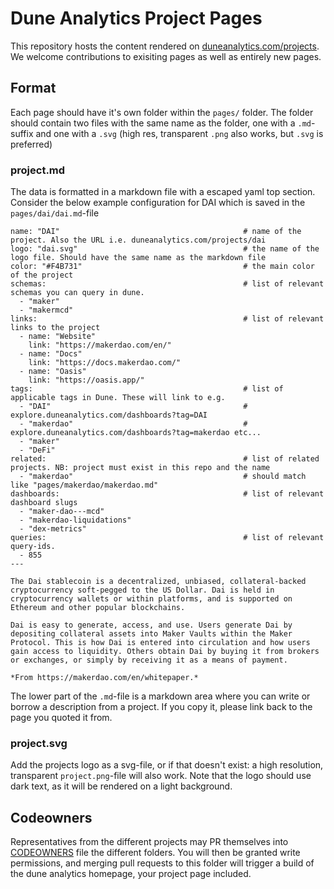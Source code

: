 # Dune Analytics Project Pages
This repository hosts the content rendered on [duneanalytics.com/projects](https://duneanalytics.com/projects). We welcome contributions to exisiting pages as well as entirely new pages.


## Format
Each page should have it's own folder within the `pages/` folder. The folder should contain two files with the same name as the folder, one with a `.md`-suffix and one with a `.svg` (high res, transparent `.png` also works, but `.svg` is preferred)
### project.md
The data is formatted in a markdown file with a escaped yaml top section. Consider the below example configuration for DAI which is saved in the `pages/dai/dai.md`-file

```
name: "DAI"                                         # name of the project. Also the URL i.e. duneanalytics.com/projects/dai
logo: "dai.svg"                                     # the name of the logo file. Should have the same name as the markdown file 
color: "#F4B731"                                    # the main color of the project
schemas:                                            # list of relevant schemas you can query in dune.
  - "maker"
  - "makermcd"
links:                                              # list of relevant links to the project
  - name: "Website"
    link: "https://makerdao.com/en/"
  - name: "Docs"
    link: "https://docs.makerdao.com/"
  - name: "Oasis"
    link: "https://oasis.app/"
tags:                                               # list of applicable tags in Dune. These will link to e.g.
  - "DAI"                                           # explore.duneanalytics.com/dashboards?tag=DAI
  - "makerdao"                                      # explore.duneanalytics.com/dashboards?tag=makerdao etc...
  - "maker"
  - "DeFi"
related:                                            # list of related projects. NB: project must exist in this repo and the name
  - "makerdao"                                      # should match like "pages/makerdao/makerdao.md"
dashboards:                                         # list of relevant dashboard slugs
  - "maker-dao---mcd"
  - "makerdao-liquidations"
  - "dex-metrics"
queries:                                            # list of relevant query-ids.
  - 855
---

The Dai stablecoin is a decentralized, unbiased, collateral-backed cryptocurrency soft-pegged to the US Dollar. Dai is held in cryptocurrency wallets or within platforms, and is supported on Ethereum and other popular blockchains.

Dai is easy to generate, access, and use. Users generate Dai by depositing collateral assets into Maker Vaults within the Maker Protocol. This is how Dai is entered into circulation and how users gain access to liquidity. Others obtain Dai by buying it from brokers or exchanges, or simply by receiving it as a means of payment.

*From https://makerdao.com/en/whitepaper.*

```
The lower part of the `.md`-file is a markdown area where you can write or borrow a description from a project. If you copy it, please link back to the page you quoted it from.

### project.svg
Add the projects logo as a svg-file, or if that doesn't exist: a high resolution, transparent `project.png`-file will also work. Note that the logo should use dark text, as it will be rendered on a light background.


## Codeowners
Representatives from the different projects may PR themselves into [CODEOWNERS](https://docs.github.com/en/github/creating-cloning-and-archiving-repositories/about-code-owners) file the different folders. You will then be granted write permissions, and merging pull requests to this folder will trigger a build of the dune analytics homepage, your project page included.
